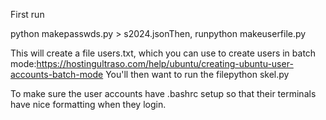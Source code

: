 First run

python makepasswds.py > s2024.jsonThen, runpython makeuserfile.py

This will create a file users.txt, which you can use to create users in batch mode:https://hostingultraso.com/help/ubuntu/creating-ubuntu-user-accounts-batch-mode
You'll then want to run the filepython skel.py

To make sure the user accounts have .bashrc setup so that their terminals have nice formatting when they login.
